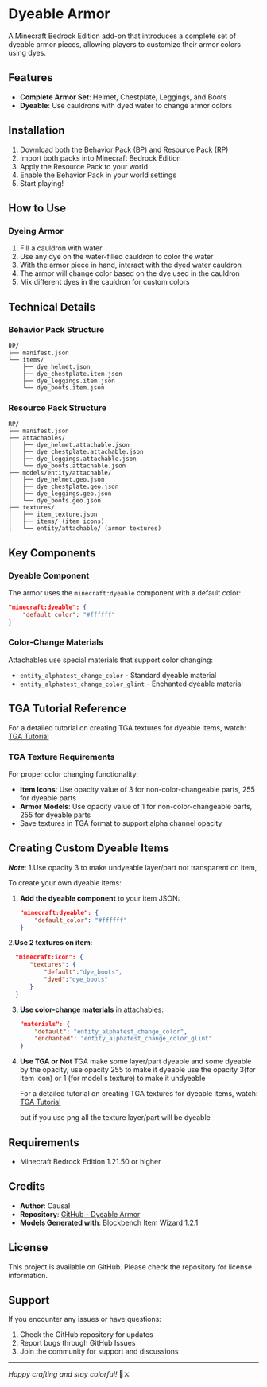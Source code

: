 # Dyeable Armor

A Minecraft Bedrock Edition add-on that introduces a complete set of dyeable armor pieces, allowing players to customize their armor colors using dyes.

## Features

- **Complete Armor Set**: Helmet, Chestplate, Leggings, and Boots
- **Dyeable**: Use cauldrons with dyed water to change armor colors

## Installation

1. Download both the Behavior Pack (BP) and Resource Pack (RP)
2. Import both packs into Minecraft Bedrock Edition
3. Apply the Resource Pack to your world
4. Enable the Behavior Pack in your world settings
5. Start playing!

## How to Use

### Dyeing Armor
1. Fill a cauldron with water
2. Use any dye on the water-filled cauldron to color the water
3. With the armor piece in hand, interact with the dyed water cauldron
4. The armor will change color based on the dye used in the cauldron
5. Mix different dyes in the cauldron for custom colors

## Technical Details

### Behavior Pack Structure
```
BP/
├── manifest.json
└── items/
    ├── dye_helmet.json
    ├── dye_chestplate.item.json
    ├── dye_leggings.item.json
    └── dye_boots.item.json
```

### Resource Pack Structure
```
RP/
├── manifest.json
├── attachables/
│   ├── dye_helmet.attachable.json
│   ├── dye_chestplate.attachable.json
│   ├── dye_leggings.attachable.json
│   └── dye_boots.attachable.json
├── models/entity/attachable/
│   ├── dye_helmet.geo.json
│   ├── dye_chestplate.geo.json
│   ├── dye_leggings.geo.json
│   └── dye_boots.geo.json
├── textures/
│   ├── item_texture.json
│   ├── items/ (item icons)
│   └── entity/attachable/ (armor textures)
```

## Key Components

### Dyeable Component
The armor uses the `minecraft:dyeable` component with a default color:
```json
"minecraft:dyeable": {
    "default_color": "#ffffff"
}
```

### Color-Change Materials
Attachables use special materials that support color changing:
- `entity_alphatest_change_color` - Standard dyeable material
- `entity_alphatest_change_color_glint` - Enchanted dyeable material

## TGA Tutorial Reference

For a detailed tutorial on creating TGA textures for dyeable items, watch: [TGA Tutorial](https://youtu.be/MV_Pitb7G1U?si=WDj06ZER1wnYmZS-)

### TGA Texture Requirements
For proper color changing functionality:
- **Item Icons**: Use opacity value of 3 for non-color-changeable parts, 255 for dyeable parts
- **Armor Models**: Use opacity value of 1 for non-color-changeable parts, 255 for dyeable parts
- Save textures in TGA format to support alpha channel opacity

## Creating Custom Dyeable Items

***Note***: 
1.Use opacity 3 to make undyeable layer/part not transparent on item,


To create your own dyeable items:

1. **Add the dyeable component** to your item JSON:
   ```json
   "minecraft:dyeable": {
       "default_color": "#ffffff"
   }
   ```
   
2.**Use 2 textures on item**:
  ```json
	"minecraft:icon": {
		"textures": {
			"default":"dye_boots",
			"dyed":"dye_boots"
		}
	}
  ```

3. **Use color-change materials** in attachables:
   ```json
   "materials": {
       "default": "entity_alphatest_change_color",
       "enchanted": "entity_alphatest_change_color_glint"
   }
   ```
4. **Use TGA or Not**
   TGA make some layer/part dyeable and some dyeable by the opacity,
   use opacity 255 to make it dyeable
   use the opacity 3(for item icon) or 1 (for model's texture) to make it undyeable

   For a detailed tutorial on creating TGA textures for dyeable items, watch: [TGA Tutorial](https://youtu.be/MV_Pitb7G1U?si=WDj06ZER1wnYmZS-)

   but if you use png all the texture layer/part will be dyeable

   


## Requirements

- Minecraft Bedrock Edition 1.21.50 or higher

## Credits

- **Author**: Causal
- **Repository**: [GitHub - Dyeable Armor](https://github.com/causal-guide/Dyeable-Armor/)
- **Models Generated with**: Blockbench Item Wizard 1.2.1

## License

This project is available on GitHub. Please check the repository for license information.

## Support

If you encounter any issues or have questions:
1. Check the GitHub repository for updates
2. Report bugs through GitHub Issues
3. Join the community for support and discussions

---

*Happy crafting and stay colorful!* 🎨⚔️

